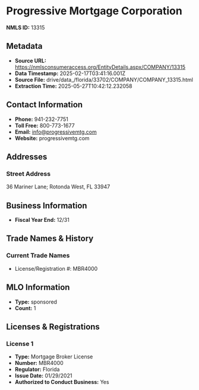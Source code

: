 # Progressive Mortgage Corporation

**NMLS ID:** 13315

## Metadata
- **Source URL:** https://nmlsconsumeraccess.org/EntityDetails.aspx/COMPANY/13315
- **Data Timestamp:** 2025-02-17T03:41:16.001Z
- **Source File:** drive/data_/florida/33702/COMPANY/COMPANY_13315.html
- **Extraction Time:** 2025-05-27T10:42:12.232058

## Contact Information
- **Phone:** 941-232-7751
- **Toll Free:** 800-773-1677
- **Email:** info@progressivemtg.com
- **Website:** progressivemtg.com

## Addresses
### Street Address
36 Mariner Lane; Rotonda West, FL 33947

## Business Information
- **Fiscal Year End:** 12/31

## Trade Names & History
### Current Trade Names
- License/Registration #: MBR4000

## MLO Information
- **Type:** sponsored
- **Count:** 1

## Licenses & Registrations

### License 1
- **Type:** Mortgage Broker License
- **Number:** MBR4000
- **Regulator:** Florida
- **Issue Date:** 01/29/2021
- **Authorized to Conduct Business:** Yes
